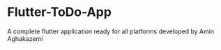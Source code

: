 # Flutter-ToDo-App
A complete flutter application ready for all platforms developed by Amin Aghakazemi
